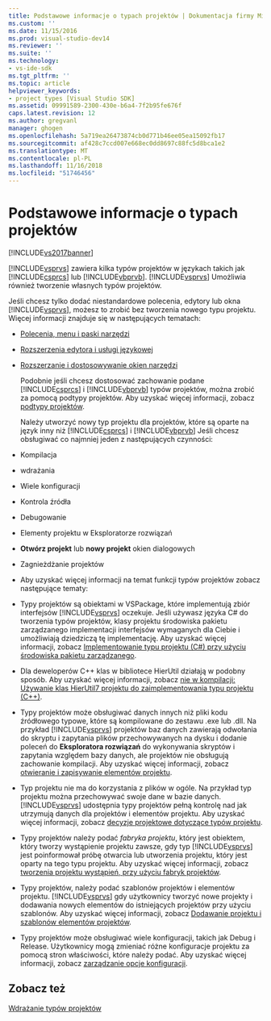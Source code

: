```yaml
---
title: Podstawowe informacje o typach projektów | Dokumentacja firmy Microsoft
ms.custom: ''
ms.date: 11/15/2016
ms.prod: visual-studio-dev14
ms.reviewer: ''
ms.suite: ''
ms.technology:
- vs-ide-sdk
ms.tgt_pltfrm: ''
ms.topic: article
helpviewer_keywords:
- project types [Visual Studio SDK]
ms.assetid: 09991589-2300-430e-b6a4-7f2b95fe676f
caps.latest.revision: 12
ms.author: gregvanl
manager: ghogen
ms.openlocfilehash: 5a719ea26473874cb0d771b46ee05ea15092fb17
ms.sourcegitcommit: af428c7ccd007e668ec0dd8697c88fc5d8bca1e2
ms.translationtype: MT
ms.contentlocale: pl-PL
ms.lasthandoff: 11/16/2018
ms.locfileid: "51746456"
---
```

# <a name="project-type-essentials"></a>Podstawowe informacje o typach projektów
[!INCLUDE[vs2017banner](../../includes/vs2017banner.md)]

[!INCLUDE[vsprvs](../../includes/vsprvs-md.md)] zawiera kilka typów projektów w językach takich jak [!INCLUDE[csprcs](../../includes/csprcs-md.md)] lub [!INCLUDE[vbprvb](../../includes/vbprvb-md.md)]. [!INCLUDE[vsprvs](../../includes/vsprvs-md.md)] Umożliwia również tworzenie własnych typów projektów.  
  
 Jeśli chcesz tylko dodać niestandardowe polecenia, edytory lub okna [!INCLUDE[vsprvs](../../includes/vsprvs-md.md)], możesz to zrobić bez tworzenia nowego typu projektu. Więcej informacji znajduje się w następujących tematach:  
  
- [Polecenia, menu i paski narzędzi](../../extensibility/internals/commands-menus-and-toolbars.md)  
  
- [Rozszerzenia edytora i usługi językowej](../../extensibility/editor-and-language-service-extensions.md)  
  
- [Rozszerzanie i dostosowywanie okien narzędzi](../../extensibility/extending-and-customizing-tool-windows.md)  
  
  Podobnie jeśli chcesz dostosować zachowanie podane [!INCLUDE[csprcs](../../includes/csprcs-md.md)] i [!INCLUDE[vbprvb](../../includes/vbprvb-md.md)] typów projektów, można zrobić za pomocą podtypy projektów. Aby uzyskać więcej informacji, zobacz [podtypy projektów](../../extensibility/internals/project-subtypes.md).  
  
  Należy utworzyć nowy typ projektu dla projektów, które są oparte na język inny niż [!INCLUDE[csprcs](../../includes/csprcs-md.md)] i [!INCLUDE[vbprvb](../../includes/vbprvb-md.md)] Jeśli chcesz obsługiwać co najmniej jeden z następujących czynności:  
  
- Kompilacja  
  
- wdrażania  
  
- Wiele konfiguracji  
  
- Kontrola źródła  
  
- Debugowanie  
  
- Elementy projektu w Eksploratorze rozwiązań  
  
- **Otwórz projekt** lub **nowy projekt** okien dialogowych  
  
- Zagnieżdżanie projektów  
  
- Aby uzyskać więcej informacji na temat funkcji typów projektów zobacz następujące tematy:  
  
- Typy projektów są obiektami w VSPackage, które implementują zbiór interfejsów [!INCLUDE[vsprvs](../../includes/vsprvs-md.md)] oczekuje. Jeśli używasz języka C# do tworzenia typów projektów, klasy projektu środowiska pakietu zarządzanego implementacji interfejsów wymaganych dla Ciebie i umożliwiają dziedziczą tę implementację. Aby uzyskać więcej informacji, zobacz [Implementowanie typu projektu (C#) przy użyciu środowiska pakietu zarządzanego](../../extensibility/internals/using-the-managed-package-framework-to-implement-a-project-type-csharp.md).  
  
- Dla deweloperów C++ klas w bibliotece HierUtil działają w podobny sposób. Aby uzyskać więcej informacji, zobacz [nie w kompilacji: Używanie klas HierUtil7 projektu do zaimplementowania typu projektu (C++)](http://msdn.microsoft.com/en-us/a5c16a09-94a2-46ef-87b5-35b815e2f346).  
  
- Typy projektów może obsługiwać danych innych niż pliki kodu źródłowego typowe, które są kompilowane do zestawu .exe lub .dll. Na przykład [!INCLUDE[vsprvs](../../includes/vsprvs-md.md)] projektów baz danych zawierają odwołania do skryptu i zapytania plików przechowywanych na dysku i dodanie poleceń do **Eksploratora rozwiązań** do wykonywania skryptów i zapytania względem bazy danych, ale projektów nie obsługują zachowanie kompilacji. Aby uzyskać więcej informacji, zobacz [otwieranie i zapisywanie elementów projektu](../../extensibility/internals/opening-and-saving-project-items.md).  
  
- Typ projektu nie ma do korzystania z plików w ogóle. Na przykład typ projektu można przechowywać swoje dane w bazie danych. [!INCLUDE[vsprvs](../../includes/vsprvs-md.md)] udostępnia typy projektów pełną kontrolę nad jak utrzymują danych dla projektów i elementów projektu. Aby uzyskać więcej informacji, zobacz [decyzje projektowe dotyczące typów projektu](../../extensibility/internals/project-type-design-decisions.md).  
  
- Typy projektów należy podać *fabryka projektu*, który jest obiektem, który tworzy wystąpienie projektu zawsze, gdy typ [!INCLUDE[vsprvs](../../includes/vsprvs-md.md)] jest poinformował próbę otwarcia lub utworzenia projektu, który jest oparty na tego typu projektu. Aby uzyskać więcej informacji, zobacz [tworzenia projektu wystąpień, przy użyciu fabryk projektów](../../extensibility/internals/creating-project-instances-by-using-project-factories.md).  
  
- Typy projektów, należy podać szablonów projektów i elementów projektu. [!INCLUDE[vsprvs](../../includes/vsprvs-md.md)] gdy użytkownicy tworzyć nowe projekty i dodawania nowych elementów do istniejących projektów przy użyciu szablonów. Aby uzyskać więcej informacji, zobacz [Dodawanie projektu i szablonów elementów projektów](../../extensibility/internals/adding-project-and-project-item-templates.md).  
  
- Typy projektów może obsługiwać wiele konfiguracji, takich jak Debug i Release. Użytkownicy mogą zmieniać różne konfiguracje projektu za pomocą stron właściwości, które należy podać. Aby uzyskać więcej informacji, zobacz [zarządzanie opcje konfiguracji](../../extensibility/internals/managing-configuration-options.md).  
  
## <a name="see-also"></a>Zobacz też  
 [Wdrażanie typów projektów](../../extensibility/internals/deploying-project-types.md)

